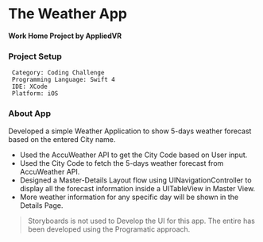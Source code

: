 # The Weather App
**Work Home Project by AppliedVR**


### Project Setup
```
 Category: Coding Challenge
 Programming Language: Swift 4
 IDE: XCode
 Platform: iOS
```

### About App
Developed a simple Weather Application to show 5-days weather forecast based on
the entered City name.

* Used the AccuWeather API to get the City Code based on User input.
* Used the City Code to fetch the 5-days weather forecast from AccuWeather API.
* Designed a Master-Details Layout flow using UINavigationController to display all the forecast information inside a UITableView in Master View. 
* More weather information for any specific day will be shown in the Details Page.


> Storyboards is not used to Develop the UI for this app. The entire has been developed using the Programatic approach.

